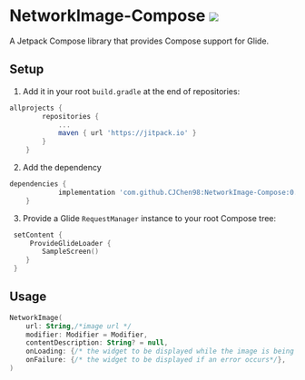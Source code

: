 # NetworkImage-Compose [![](https://jitpack.io/v/CJChen98/NetworkImage-Compose.svg)](https://jitpack.io/#CJChen98/NetworkImage-Compose)

A  Jetpack Compose library that provides Compose support for Glide.

## Setup

1. Add it in your root `build.gradle` at the end of repositories:

```groovy
allprojects {
		repositories {
			...
			maven { url 'https://jitpack.io' }
		}
	}
```

2. Add the dependency

```groovy
dependencies {
	        implementation 'com.github.CJChen98:NetworkImage-Compose:0.0.3'
	}
```

3. Provide a Glide `RequestManager` instance to your root Compose tree:

```kotlin
 setContent { 
     ProvideGlideLoader {
    	SampleScreen()
 	}
 }
```



## Usage

```kotlin
NetworkImage(
    url: String,/*image url */
    modifier: Modifier = Modifier,
    contentDescription: String? = null,
    onLoading: {/* the widget to be displayed while the image is being downloaded*/ },
    onFailure: {/* the widget to be displayed if an error occurs*/},
) 
```

